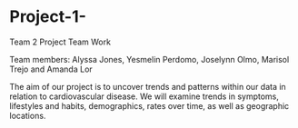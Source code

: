 # Project-1-
Team 2 Project Team Work

Team members: Alyssa Jones, Yesmelin Perdomo, Joselynn Olmo, Marisol Trejo and Amanda Lor

The aim of our project is to uncover trends and patterns within our data in relation to cardiovascular disease. We will examine trends in symptoms, lifestyles and habits, demographics, rates over time, as well as geographic locations.
